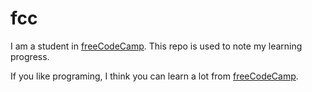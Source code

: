 # fcc

I am a student in [freeCodeCamp](https://www.freecodecamp.org/). This repo is used to note my learning progress.

If you like programing, I think you can learn a lot from [freeCodeCamp](https://www.freecodecamp.org/).
